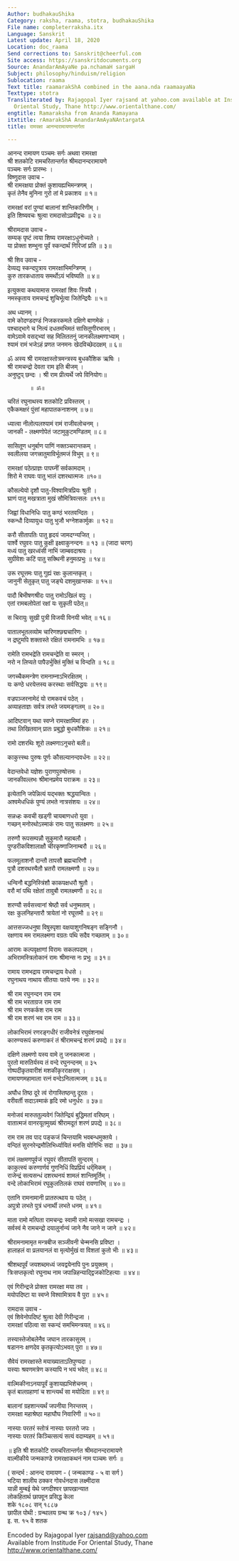 ```yaml
---
Author: budhakauShika
Category: raksha, raama, stotra, budhakauShika
File name: completerraksha.itx
Language: Sanskrit
Latest update: April 18, 2020
Location: doc_raama
Send corrections to: Sanskrit@cheerful.com
Site access: https://sanskritdocuments.org
Source: AnandarAmAyaNe pa.nchamaH sargaH
Subject: philosophy/hinduism/religion
Sublocation: raama
Text title: raamarakShA combined in the aana.nda raamaayaNa
Texttype: stotra
Transliterated by: Rajagopal Iyer rajsand at yahoo.com available at Institude For
  Oriental Study, Thane http://www.orientalthane.com/
engtitle: Ramaraksha from Ananda Ramayana
itxtitle: rAmarakShA AnandarAmAyaNAntargatA
title: रामरक्षा आनन्दरामायणान्तर्गता

---
```

  
 आनन्द रामायण पञ्चमः सर्गः अथवा रामरक्षा   
श्री शतकोटि रामचरितान्तर्गत श्रीमदानन्दरामायणे  
पञ्चमः सर्गः प्रारम्भः ।  
विष्णुदास उवाच -  
श्री रामरक्षया प्रोक्तं कुशायह्यभिमन्त्रणम् ।  
कृतं तेनैव मुनिना गुरो तां मे प्रकाशय ॥ १॥  
  
रामरक्षां वरां पुण्यां बालानां शान्तिकारिणीम् ।  
इति शिष्यवचः श्रुत्वा रामदासोऽप्रवीद्वचः ॥ २॥  
  
श्रीरामदास उवाच -  
सम्यक् पृष्टं त्वया शिष्य रामरक्षाऽधुनोच्यते ।  
या प्रोक्ता शम्भुना पूर्वं स्कन्दार्थं गिरिजां प्रति ॥ ३॥  
  
श्री शिव उवाच -  
देव्यद्य स्कन्दपुत्राय रामरक्षाभिमन्त्रिणम् ।  
कुरु तारकधाताय समर्थोऽयं भविष्यति ॥ ४॥  
  
इत्युक्त्वा कथयामास रामरक्षां शिवः स्त्रियै ।  
नमस्कृताय रामचन्द्रं शुचिर्भूत्वा जितेन्द्रियैः ॥ ५॥  
  
अथ ध्यानम् ।  
वामे कोदण्डदण्डं निजकरकमले दक्षिणे बाणमेकं ।  
पश्चाद्भागे च नित्यं दधतमभिमतं सासितूणीरभारम् ।  
वामेऽवामे वसद्भ्यां सह मिलिततनुं जानकीलक्ष्मणाभ्याम् ।  
श्यामं रामं भजेऽहं प्रणत जनमनः खेदविच्छेददक्षम् ॥ ६॥  
  
ॐ अस्य श्री रामरक्षास्तोत्रमन्त्रस्य बुधकौशिक ऋषिः ।  
श्री रामचन्द्रो देवता राम इति बीजम् ।  
अनुष्टुप् छन्दः । श्री राम प्रीत्यर्थे जपे विनियोगः॥  
  
           ॥ ॐ॥  
  
चरितं रघुनाथस्य शतकोटि प्रविस्तरम् ।  
एकैकमक्षरं पुंसां महापातकनाशनम् ॥ ७॥  
  
ध्यात्वा नीलोत्पलश्यामं रामं राजीवलोचनम् ।  
जानकी - लक्ष्मणोपेतं जटामुकुटमण्डितम् ॥ ८॥  
  
सासितूण धनुर्बाण पाणिं नक्तञ्चरान्तकम् ।  
स्वलीलया जगत्त्रातुमाविर्भूतमजं विभुम् ॥ ९॥  
  
रामरक्षां पठेत्प्राज्ञः पापघ्नीं सर्वकामदाम् ।  
शिरो मे राघवः पातु भालं दशरथात्मजः ॥१०॥  
  
कौसल्येयो दृशौ पातु-विश्वामित्रप्रियः श्रुती ।  
घ्राणं पातु मखत्राता मुखं सौमित्रिवत्सलः ॥११॥  
  
जिह्वां विधानिधिः पातु कण्ठं भरतवन्दितः ।  
स्कन्धौ दिव्यायुधः पातु भुजौ भग्नेशकार्मुकः ॥ १२॥  
  
करौ सीतापतिः पातु हृदयं जामदग्न्यजित् ।  
पार्श्वे रघुवरः पातु कुक्षी इक्ष्वाकुनन्दनः ॥ १३ ॥ (जादा चरण)  
मध्यं पातु खरध्वंसी नाभिं जाम्बवदाश्रयः ।  
सुग्रीवेशः कटिं पातु सक्थिनी हनुमत्प्रभुः ॥ १४॥  
  
उरू रघूत्तमः पातु गुह्यं रक्षः कुलान्तकृत् ।  
जानुनी सेतुकृत् पातु जङ्घे दशमुखान्तकः ॥ १५॥  
  
पादौ बिभीषणश्रीदः पातु रामोऽखिलं वपुः ।  
एतां रामबलोपेतां रक्षां यः सुकृती पठेत्॥  
  
स चिरायुः सुखी पुत्री विजयी विनयी भवेत् ॥ १६॥  
  
पातालभूतलव्योम चारिणश्छद्मचारिणः ।  
न द्रष्टुमपि शक्तास्ते रक्षितं रामनामभिः ॥ १७॥  
  
रामेति रामभद्रेति रामचन्द्रेति वा स्मरन् ।  
नरो न लिप्यते पापैउर्भुक्तिं मुक्तिं च विन्दति ॥ १८॥  
  
जगच्चैकमन्त्रेण रामनाम्नाऽभिरक्षितम् ।  
यः कण्ठे धरयेत्तस्य करस्थाः सर्वसिद्धयः ॥ १९॥  
  
वज्रपञ्जरनामेदं यो रामकवचं पठेत् ।  
अव्याहताज्ञः सर्वत्र लभते जयमङ्गलम् ॥ २०॥  
  
आदिष्टवान् यथा स्वप्ने रामरक्षामिमां हरः ।  
तथा लिखितवान् प्रातः प्रबुद्धो बुधकौशिकः ॥ २१॥  
  
रामो दशरथिः शूरो लक्ष्मणाऽनुचरो बली॥  
  
काकुत्त्स्थः पुरुषः पूर्णः कौसल्यानन्दवर्धनः ॥ २२॥  
  
वेदान्तवेधो यज्ञेशः पुराणपुरुषोत्तमः ।  
जानकीवल्लभः श्रीमानप्रमेय पराक्रमः ॥ २३॥  
  
इत्येतानि जपेन्नित्यं यद्भक्तः श्रद्धयान्वितः ।  
अश्वमेधधिकं पुण्यं लभते नात्रसंशयः ॥ २४॥  
  
सन्नध्हः कवची खड्गी चायबाणधरो युवा ।  
गच्छन् मनोरथोऽस्माकं रामः पातु सलक्ष्मणः ॥ २५॥  
  
तरुणौ रूपसम्पन्नौ सुकुमारौ महाबलौ ।  
पुण्डरीकविशालाक्षौ चीरकृष्णाजिनाम्बरौ ॥ २६॥  
  
फलमूलाशनौ दान्तौ तापसौ ब्रह्मचारिणौ ।  
पुत्रौ दशरथस्यैतौ भ्रतरौ रामलक्ष्मणौ ॥ २७॥  
  
धन्विनौ बद्धनिस्त्रिंशौ काकपक्षधरौ श्रुतौ ।  
वरौ मां पथि रक्षेतां तावुबौ रामलक्ष्मणौ ॥ २८॥  
  
शरण्यौ सर्वसत्त्वानां श्रेष्ठौ सर्व धनुष्मताम् ।  
रक्षः कुलनिहन्तारौ त्रायेतां नो रघूत्तमौ ॥ २९॥  
  
आत्तसज्जधनुषा विषुस्पृशा वक्षयाशुगनिषङ्ग सङ्गिनौ ।  
रक्षणाय मम रामलक्ष्मणा वग्रतः पथि सदैव गच्छताम् ॥ ३०॥  
  
आरामः कल्पवृक्षाणां विरामः सकलपदाम् ।  
अभिरामस्त्रिलोकानं रामः श्रीमान्स नः प्रभुः ॥ ३१॥  
  
रामाय रामभद्राय रामचन्द्राय वेधसे ।  
रघुनाथय नाथाय सीतयाः पतये नमः ॥ ३२॥  
  
श्री राम रघुनन्दन राम राम  
श्री राम भरताग्रज राम राम  
श्री राम रणकर्कश राम राम  
श्री राम शरणं भव राम राम ॥ ३३॥  
  
लोकाभिरामं रणरङ्गधीरं राजीवनेत्रं रघुवंशनाथं  
कारुण्यरूपं करुणाकरं तं श्रीरामचन्द्रं शरणं प्रपद्ये ॥ ३४॥  
  
दक्षिणे लक्ष्मणो यस्य वामे तु जनकात्मजा ।  
पुरतो मारुतिर्यस्य तं वन्दे रघुनन्दनम् ॥ ३५  
गोष्पदीकृतवारीशं मशकीकृरराक्षसम् ।  
रामायणमहामाला रत्नं वन्देऽनिलात्मजम् ॥ ३६॥  
  
अघौध तिष्ठ दूरे त्वं रोगास्तिष्ठन्तु दूरतः ।  
वरीवर्ती सदाऽस्माकं हृदि रमो धनुर्धरः ॥ ३७॥  
  
मनोजवं मारुततुल्यवेगं जितेन्द्रियं बुद्धिमतां वरिष्ठम् ।  
वातात्मजं वानरयूतमुख्यं श्रीरामदूतं शरणं प्रपद्ये ॥ ३८॥  
  
राम राम तव पाद पङ्कजं चिन्तयामि भवबन्धमुक्तये ।  
वन्दितं सुरनरेन्द्रमौलिभिर्ध्यायितं मनसि योगिभिः सदा ॥ ३७॥  
  
रामं लक्षमणपूर्वजं रघुवरं सीतापतिं सुन्दरम् ।  
काकुत्स्यं करुणार्णवं गुणनिधिं विप्रप्रियं धर्र्मिकम् ।  
राजेन्द्रं सत्यसन्धं दशरथनयं शामलं शान्तिमूर्तिम् ।  
वन्दे लोकाभिरामं रघुकुलतिलकं राघवं रावणारिम् ॥ ४०॥  
  
एतानि रामनामानी प्रातरुत्थाय यः पठेत् ।  
अपुत्रो लभते पुत्रं धनार्थी लभते धनम् ॥ ४१॥  
  
माता रामो मत्पिता रामचन्द्रः स्वामी रामो मत्सखा रामचन्द्रः ।  
सर्वस्वं मे रामचन्द्रो दयालुर्नान्यं जाने नैव जाने न जाने ॥ ४२॥  
  
श्रीरामनामामृत मन्त्रबीज सञ्जीवनी चेन्मनसि प्रविष्टा ।  
हालाहलं वा प्रलयानलं वा मृत्योर्मुखं वा विशतां कुतो भीः ॥ ४३॥  
  
श्रीशब्दपूर्वं जयशब्दमध्यं जयद्वयेनापि पुनः प्रयुक्तम् ।  
त्रिःसप्तकृत्वो रघुनाथ नाम जपान्निहन्याद्द्विजकोटिहत्याः ॥ ४४॥  
  
एवं गिरीन्द्रजे प्रोक्ता रामरक्षा मया तव ।  
मयोपदिष्टा या स्वप्ने विश्वामित्राय वै पुरा ॥ ४५॥  
  
रामदास उवाच -  
एवं शिवेनोपदिष्टं श्रुत्वा देवी गिरीन्द्रजा ।  
रामरक्षां पठित्वा सा स्कन्दं समभिमन्त्रयत् ॥ ४६॥  
  
तस्यास्तेजोबलेनैव जघान तारकासुरम् ।  
षडाननः क्षणदेव कृतकृत्योऽभवत् पुरा ॥ ४७॥  
  
सैवेयं रामरक्षास्ते मयाख्याताऽतिपुण्यदा ।  
यस्याः श्रवणमत्रेण कस्यापि न भयं भवेत् ॥ ४८॥  
  
वाल्मिकीनाऽनयापूर्वं कुशायह्यभिशेचनम् ।  
कृतं बालग्रहाणां च शान्त्यर्थं सा मयोदिता ॥ ४९॥  
  
बालानां ग्रहशान्त्यर्थं जपनीया निरन्तरम् ।  
रामरक्षा महाश्रेष्ठा महाघौघ निवारिणी ॥ ५०॥  
  
नास्याः परतरं स्तोत्रं नास्याः परतरो जपः ।  
नास्याः परतरं किञ्चित्सत्यं सत्यं वदाम्यहम् ॥ ५१॥  
  
॥ इति श्री शतकोटि रामचरितान्तर्गत श्रीमदानन्दरामायणे  
वाल्मीकीये जन्मकाण्डे रामरक्षाकथनं नाम पञ्चमः सर्गः ॥  
  
( सन्दर्भ : आनन्द रामायण - ( जन्मकाण्ड - ५ वा सर्ग )  
भटिया शालीय ठक्कर गोवर्धनदास लक्ष्मीदास  
यान्नी मुम्बई येथे जगदीश्वर छापखान्यात  
लोकहितार्थ छापवून प्रसिद्ध केला  
शके १८०८ सन् १८८७  
छापील पोथी : ग्रन्थालय ग्रन्थ क्र १०३ / १४५ )  
इ. स. १५ वे शतक  
  
  
Encoded by Rajagopal Iyer rajsand@yahoo.com  
Available from Institude For Oriental Study, Thane  
http://www.orientalthane.com/  
  
